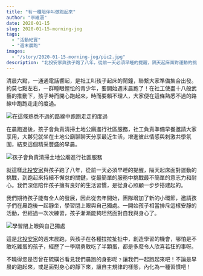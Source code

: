 ```yaml
---
title: "有一種陪伴叫做跑起來"
author: "李維涵"
date: 2020-01-15
slug: 2020-01-15-morning-jog
tags:
  - "活動紀實"
  - "週末晨跑"
images: 
  - "/story/2020-01-15-morning-jog/pic2.jpg"
description: "北投安家與孩子跑了八年，從前一天必須早睡的提醒，隔天起床面對運動的挑戰，到跑起來持續不懈怠的關鍵，從最簡單的服務中挑戰最不簡單的意志力和耐心。我們深信陪伴孩子擁有良好的生活習慣，是從身心照顧一步步搭建起的。"
---
```


清晨六點，一通通電話響起，是社工叫孩子起床的鬧鐘，聯繫大家準備集合出發。約莫七點左右，一群睡眼惺忪的青少年，要開始週末晨跑了！在社工使盡十八般武藝的推動下，孩子時而開心跑起來，時而耍賴不理人，大家便在這條熟悉不過的路線中跑跑走走的度過。

![在這條熟悉不過的路線中跑跑走走的度過](pic2.jpg "在這條熟悉不過的路線中跑跑走走的度過")

在晨跑過後，孩子會負責清掃土地公廟進行社區服務，社工負責準備早餐邀請大家享用，大夥兒就坐在土地公廟聊聊天分享最近生活，增進彼此情感與刺激共學氛圍，結束這個精采豐盛的早晨。

![孩子會負責清掃土地公廟進行社區服務](pic3.jpg "孩子會負責清掃土地公廟進行社區服務")

就這樣<u>北投安家</u>與孩子跑了八年，從前一天必須早睡的提醒，隔天起床面對運動的挑戰，到跑起來持續不懈怠的關鍵，從最簡單的服務中挑戰最不簡單的意志力和耐心。我們深信陪伴孩子擁有良好的生活習慣，是從身心照顧一步步搭建起的。

我們期待孩子能有全人的發展，因此從去年開始，團隊增加了新的小環節，邀請孩子們在晨跑後一起靜坐，學習閉上眼與自己獨處。一開始孩子相當排斥這樣安靜的活動，但經過一次次練習，孩子漸漸能夠坦然面對自我與身心了。

![學習閉上眼與自己獨處](pic1.jpg "學習閉上眼與自己獨處")

這是<u>北投安家</u>的週末晨跑，與孩子在各種拉拉扯扯中，創造學習的機會，哪怕是不敢吃雞蛋的孩子，經歷了一學期勇敢吃了半顆蛋，都是多麼令人欣喜若狂的事呀。

不曉得您是否曾在硫磺谷看見我們晨跑的身影呢﹖讓我們一起跑起來吧！不論是早晨的跑起來，或是面對身心的靜下來，讓自主規律的樣態，內化為一種習慣吧！
